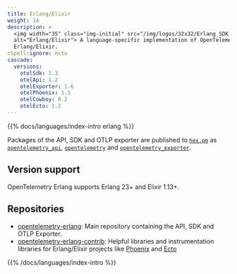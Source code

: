 ```yaml
---
title: Erlang/Elixir
weight: 14
description: >
  <img width="35" class="img-initial" src="/img/logos/32x32/Erlang_SDK.svg"
  alt="Erlang/Elixir"> A language-specific implementation of OpenTelemetry in
  Erlang/Elixir.
cSpell:ignore: ecto
cascade:
  versions:
    otelSdk: 1.3
    otelApi: 1.2
    otelExporter: 1.6
    otelPhoenix: 1.1
    otelCowboy: 0.2
    otelEcto: 1.2
---
```


{{% docs/languages/index-intro erlang %}}

Packages of the API, SDK and OTLP exporter are published to
[`hex.pm`](https://hex.pm) as
[`opentelemetry_api`](https://hex.pm/packages/opentelemetry_api),
[`opentelemetry`](https://hex.pm/packages/opentelemetry) and
[`opentelemetry_exporter`](https://hex.pm/packages/opentelemetry_exporter).

## Version support

OpenTelemetry Erlang supports Erlang 23+ and Elixir 1.13+.

## Repositories

- [opentelemetry-erlang](https://github.com/open-telemetry/opentelemetry-erlang):
  Main repository containing the API, SDK and OTLP Exporter.
- [opentelemetry-erlang-contrib](https://github.com/open-telemetry/opentelemetry-erlang-contrib):
  Helpful libraries and instrumentation libraries for Erlang/Elixir projects
  like [Phoenix](https://www.phoenixframework.org/) and
  [Ecto](https://hexdocs.pm/ecto/Ecto.html)

{{% /docs/languages/index-intro %}}

